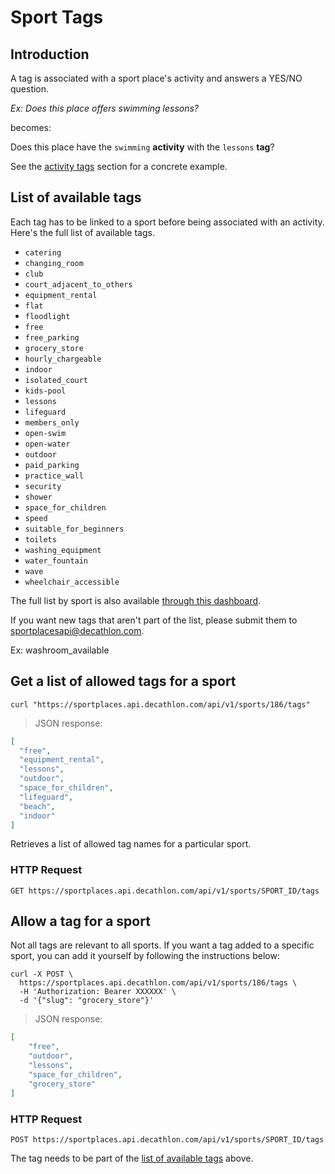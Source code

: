 # Sport Tags

## Introduction

A tag is associated with a sport place's activity and answers a YES/NO question. 

_Ex: Does this place offers swimming lessons?_ 

becomes:

Does this place have the `swimming` **activity** with the `lessons` **tag**?

See the [activity tags](#activity-tags) section for a concrete example.

## List of available tags

Each tag has to be linked to a sport before being associated with an activity. Here's the full list of available tags.

* `catering`
* `changing_room`
* `club`
* `court_adjacent_to_others`
* `equipment_rental`
* `flat`
* `floodlight`
* `free`
* `free_parking`
* `grocery_store`
* `hourly_chargeable`
* `indoor`
* `isolated_court`
* `kids-pool`
* `lessons`
* `lifeguard`
* `members_only`
* `open-swim`
* `open-water`
* `outdoor`
* `paid_parking`
* `practice_wall`
* `security`
* `shower`
* `space_for_children`
* `speed`
* `suitable_for_beginners`
* `toilets`
* `washing_equipment`
* `water_fountain`
* `wave`
* `wheelchair_accessible`

The full list by sport is also available <a href="https://app.periscopedata.com/shared/92a812b0-d876-4dde-8d4a-b4b5b0a1f157?" target="_blank">through this dashboard</a>.

<aside class="notice">
If you want new tags that aren't part of the list, please submit them to
<a href="mailto:sportplacesapi@decathlon.com">sportplacesapi@decathlon.com</a>.

Ex: washroom_available 
</aside>

## Get a list of allowed tags for a sport

```shell
curl "https://sportplaces.api.decathlon.com/api/v1/sports/186/tags"
```

> JSON response:

```json
[
  "free",
  "equipment_rental",
  "lessons",
  "outdoor",
  "space_for_children",
  "lifeguard",
  "beach",
  "indoor"
]
```

Retrieves a list of allowed tag names for a particular sport.

### HTTP Request

`GET https://sportplaces.api.decathlon.com/api/v1/sports/SPORT_ID/tags`

## Allow a tag for a sport

Not all tags are relevant to all sports. If you want a tag added to a specific sport, you can add it yourself by following the instructions below:

```shell
curl -X POST \
  https://sportplaces.api.decathlon.com/api/v1/sports/186/tags \
  -H 'Authorization: Bearer XXXXXX' \
  -d '{"slug": "grocery_store"}'
```

> JSON response:

```json
[
    "free",
    "outdoor",
    "lessons",
    "space_for_children",
    "grocery_store"
]
```

### HTTP Request

`POST https://sportplaces.api.decathlon.com/api/v1/sports/SPORT_ID/tags`

The tag needs to be part of the [list of available tags](#sport-tags) above.